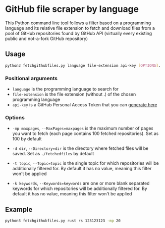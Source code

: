 # GitHub file scraper by language

This Python command line tool follows a filter based on a programming language and its relative file extension to fetch and download files from a pool of GitHub repositories found by GitHub API (virtually every existing public and not-a-fork GitHub repository)

## Usage

```bash
python3 fetchgithubfiles.py language file-extension api-key [OPTIONS]...
```

### Positional arguments

- `language` is the programming language to search for
- `file-extension` is the file extension (without .) of the chosen programming language
- `api-key` is a GitHub Personal Access Token that you can [generate here](https://github.com/settings/tokens)

### Options

- `-mp maxpages`, `--MaxPages=maxpages` is the maximum number of pages you want to fetch (each page contains 100 fetched repositories). Set as 100 by default

- `-d dir`, `--Directory=dir` is the directory where fetched files will be saved. Set as `./fetchedfiles` by default

- `-t topic`, `--Topic=topic` is the single topic for which repositories will be additionally filtered for. By default it has no value, meaning this filter won't be applied

- `-k keywords`, `--Keywords=keywords` are one or more blank separated keywords for which repositories will be additionally filtered for. By default it has no value, meaning this filter won't be applied 

## Example

```bash
python3 fetchgithubfiles.py rust rs 123123123 -mp 20
```
